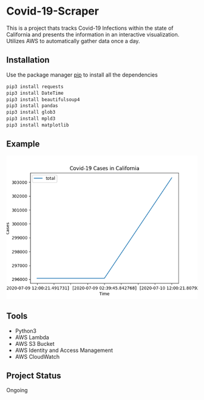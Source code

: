 # Covid-19-Scraper

This is a project thats tracks Covid-19 Infections within the state of California and presents the information in an interactive visualization. Utilizes AWS to automatically gather data once a day.

## Installation

Use the package manager [pip](https://pip.pypa.io/en/stable/) to install all the dependencies

```bash
pip3 install requests
pip3 install DateTime
pip3 install beautifulsoup4
pip3 install pandas
pip3 install glob3
pip3 install mpld3
pip3 install matplotlib
```

## Example
![Screenshot](graph.png)

## Tools
* Python3
* AWS Lambda
* AWS S3 Bucket
* AWS Identity and Access Management
* AWS CloudWatch

## Project Status
Ongoing



